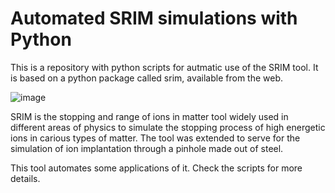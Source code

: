 # Automated SRIM simulations with Python

This is a repository with python scripts for autmatic use of the SRIM tool. It is based on a python package called srim, available from the web. 

![image](https://user-images.githubusercontent.com/65038289/224549290-27f34160-ae87-4312-a804-04b2849f3431.png)

SRIM is the stopping and range of ions in matter tool widely used in different areas of physics to simulate the stopping process of high energetic ions in carious types of matter. The tool was extended to serve for the simulation of ion implantation through a pinhole made out of steel. <br>

This tool automates some applications of it. Check the scripts for more details.
